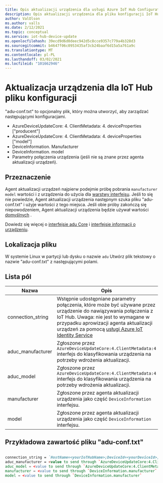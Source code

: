 ```yaml
---
title: Opis aktualizacji urządzenia dla usługi Azure IoT Hub Configuration | Microsoft Docs
description: Opis aktualizacji urządzenia dla pliku konfiguracji IoT Hub platformy Azure.
author: ValOlson
ms.author: valls
ms.date: 2/12/2021
ms.topic: conceptual
ms.service: iot-hub-device-update
ms.openlocfilehash: 39ecd9d6d0deec942d5c8cce9357c779a4b328d3
ms.sourcegitcommit: b4647f06c0953435af3cb24baaf6d15a5a761a9c
ms.translationtype: MT
ms.contentlocale: pl-PL
ms.lasthandoff: 03/02/2021
ms.locfileid: "101662946"
---
```

# <a name="device-update-for-iot-hub-configuration-file"></a>Aktualizacja urządzenia dla IoT Hub pliku konfiguracji

"adu-conf.txt" to opcjonalny plik, który można utworzyć, aby zarządzać następującymi konfiguracjami.

* AzureDeviceUpdateCore: 4. ClientMetadata: 4. deviceProperties ["producent"]
* AzureDeviceUpdateCore: 4. ClientMetadata: 4. deviceProperties ["model"]
* DeviceInformation. Manufacturer
* DeviceInformation. model
* Parametry połączenia urządzenia (jeśli nie są znane przez agenta aktualizacji urządzeń).

## <a name="purpose"></a>Przeznaczenie
Agent aktualizacji urządzeń najpierw podejmie próbę pobrania `manufacturer` `model` wartości i z urządzenia do użycia dla [warstwy interfejsu](device-update-agent-overview.md#the-interface-layer). Jeśli to się nie powiedzie, Agent aktualizacji urządzenia następnym szuka pliku "adu-conf.txt" i użyje wartości z tego miejsca. Jeśli obie próby zakończą się niepowodzeniem, Agent aktualizacji urządzenia będzie używał wartości [domyślnych](https://github.com/Azure/iot-hub-device-update/blob/main/CMakeLists.txt) .

Dowiedz się więcej o [interfejsie adu Core](https://github.com/Azure/iot-hub-device-update/tree/main/src/agent/adu_core_interface) i [interfejsie informacji o urządzeniu](https://github.com/Azure/iot-hub-device-update/tree/main/src/agent/device_info_interface).

## <a name="file-location"></a>Lokalizacja pliku

W systemie Linux w partycji lub dysku o nazwie `adu` Utwórz plik tekstowy o nazwie "adu-conf.txt" z następującymi polami.

## <a name="list-of-fields"></a>Lista pól

|Nazwa|Opis|
|-----------|--------------------|
|connection_string|Wstępnie udostępniane parametry połączenia, które może być używane przez urządzenie do nawiązywania połączenia z IoT Hub. Uwaga: nie jest to wymagane w przypadku aprowizacji agenta aktualizacji urządzeń za pomocą [usługi Azure IoT Identity Service](https://azure.github.io/iot-identity-service/)|
|aduc_manufacturer|Zgłoszone przez `AzureDeviceUpdateCore:4.ClientMetadata:4` interfejs do klasyfikowania urządzenia na potrzeby wdrożenia aktualizacji.|
|aduc_model|Zgłoszone przez `AzureDeviceUpdateCore:4.ClientMetadata:4` interfejs do klasyfikowania urządzenia na potrzeby wdrożenia aktualizacji.|
|manufacturer|Zgłoszone przez agenta aktualizacji urządzenia jako część `DeviceInformation` interfejsu.|
|model|Zgłoszone przez agenta aktualizacji urządzenia jako część `DeviceInformation` interfejsu.|

## <a name="example-adu-conftxt-file-contents"></a>Przykładowa zawartość pliku "adu-conf.txt"

```markdown

connection_string = `HostName=<yourIoTHubName>;DeviceId=<yourDeviceId>;SharedAccessKey=<yourSharedAccessKey>`
aduc_manufacturer = <value to send through `AzureDeviceUpdateCore:4.ClientMetadata:4.deviceProperties["manufacturer"]`
aduc_model = <value to send through `AzureDeviceUpdateCore:4.ClientMetadata:4.deviceProperties["model"]`
manufacturer = <value to send through `DeviceInformation.manufacturer`
model = <value to send through `DeviceInformation.manufacturer`
```
